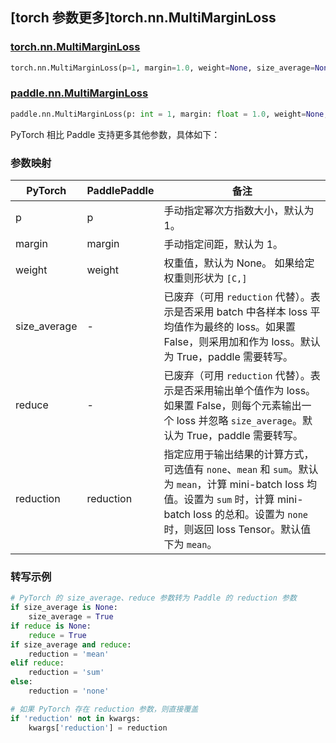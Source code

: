 ## [torch 参数更多]torch.nn.MultiMarginLoss

### [torch.nn.MultiMarginLoss](https://pytorch.org/docs/stable/generated/torch.nn.MultiMarginLoss)

```python
torch.nn.MultiMarginLoss(p=1, margin=1.0, weight=None, size_average=None, reduce=None, reduction='mean')
```

### [paddle.nn.MultiMarginLoss](https://www.paddlepaddle.org.cn/documentation/docs/zh/develop/api/paddle/nn/MultiMarginLoss_cn.html)

```python
paddle.nn.MultiMarginLoss(p: int = 1, margin: float = 1.0, weight=None, reduction: str = 'mean', name: str = None)
```

PyTorch 相比 Paddle 支持更多其他参数，具体如下：

### 参数映射

| PyTorch            | PaddlePaddle       | 备注                                                                               |
| ------------------ | ------------------ | ---------------------------------------------------------------------------------- |
| p                  | p                  | 手动指定幂次方指数大小，默认为 1。                                                   |
| margin             | margin             | 手动指定间距，默认为 1。                                                             |
| weight             | weight             | 权重值，默认为 None。 如果给定权重则形状为 `[C,]`                                       |
| size_average       | -                  | 已废弃（可用 `reduction` 代替）。表示是否采用 batch 中各样本 loss 平均值作为最终的 loss。如果置 False，则采用加和作为 loss。默认为 True，paddle 需要转写。    |
| reduce             | -                  | 已废弃（可用 `reduction` 代替）。表示是否采用输出单个值作为 loss。如果置 False，则每个元素输出一个 loss 并忽略 `size_average`。默认为 True，paddle 需要转写。 |
| reduction          | reduction          | 指定应用于输出结果的计算方式，可选值有 `none`、`mean` 和 `sum`。默认为 `mean`，计算 mini-batch loss 均值。设置为 `sum` 时，计算 mini-batch loss 的总和。设置为 `none` 时，则返回 loss Tensor。默认值下为 `mean`。   |

### 转写示例

```python
# PyTorch 的 size_average、reduce 参数转为 Paddle 的 reduction 参数
if size_average is None:
    size_average = True
if reduce is None:
    reduce = True
if size_average and reduce:
    reduction = 'mean'
elif reduce:
    reduction = 'sum'
else:
    reduction = 'none'

# 如果 PyTorch 存在 reduction 参数，则直接覆盖
if 'reduction' not in kwargs:
    kwargs['reduction'] = reduction
```
